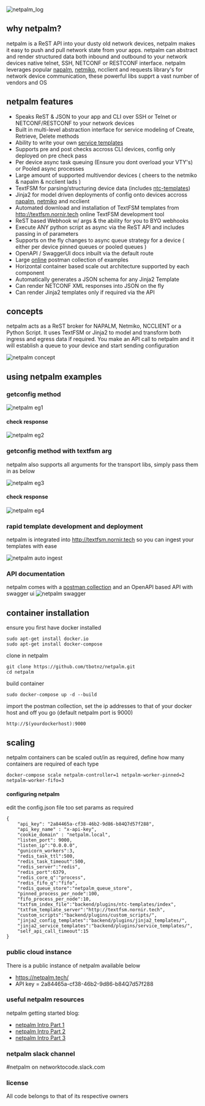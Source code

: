 ![netpalm_log](/images/netpalm.png)

## why netpalm?

netpalm is a ReST API into your dusty old network devices, netpalm makes it easy to push and pull network state from your apps. netpalm can abstract and render structured data both inbound and outbound to your network devices native telnet, SSH, NETCONF or RESTCONF interface.
netpalm leverages popular [napalm](https://github.com/napalm-automation/napalm), [netmiko](https://github.com/ktbyers/netmiko),  ncclient and requests library's for network device communication, these powerful libs supprt a vast number of vendors and OS

## netpalm features

- Speaks ReST & JSON to your app and CLI over SSH or Telnet or NETCONF/RESTCONF to your network devices
- Built in multi-level abstraction interface for service modeling of Create, Retrieve, Delete methods
- Ability to write your own [service templates](https://github.com/tbotnz/netpalm/tree/master/backend/plugins/extensibles/j2_service_templates)
- Supports pre and post checks accross CLI devices, config only deployed on pre check pass 
- Per device async task queuing (Ensure you dont overload your VTY's) or Pooled async processes
- Large amount of supported multivendor devices ( cheers to the netmiko & napalm & ncclient lads )
- TextFSM for parsing/structuring device data (includes [ntc-templates](https://github.com/networktocode/ntc-templates))
- Jinja2 for model driven deployments of config onto devices accross [napalm](https://github.com/napalm-automation/napalm), [netmiko](https://github.com/ktbyers/netmiko) and ncclient
- Automated download and installation of TextFSM templates from http://textfsm.nornir.tech online TextFSM development tool
- ReST based Webhook w/ args & the ability for you to BYO webhooks
- Execute ANY python script as async via the ReST API and includes passing in of parameters
- Supports on the fly changes to async queue strategy for a device ( either per device pinned queues or pooled queues )
- OpenAPI / SwaggerUI docs inbuilt via the default route
- Large [online](https://documenter.getpostman.com/view/2391814/T1DqgwcU?version=latest#33acdbb8-b5cd-4b55-bc67-b15c328d6c20) postman collection of examples
- Horizontal container based scale out architecture supported by each component
- Automatically generates a JSON schema for any Jinja2 Template
- Can render NETCONF XML responses into JSON on the fly
- Can render Jinja2 templates only if required via the API

## concepts

netpalm acts as a ReST broker for NAPALM, Netmiko, NCCLIENT or a Python Script.
It uses TextFSM or Jinja2 to model and transform both ingress and egress data if required.
You make an API call to netpalm and it will establish a queue to your device and start sending configuration

![netpalm concept](/images/arch.png)

## using netpalm examples

### getconfig method

![netpalm eg1](/images/netpalm_eg_1.png)

#### check response

![netpalm eg2](/images/netpalm_eg_2.png)

### getconfig method with textfsm arg

netpalm also supports all arguments for the transport libs, simply pass them in as below

![netpalm eg3](/images/netpalm_eg_3.png)

#### check response

![netpalm eg4](/images/netpalm_eg_4.png)

### rapid template development and deployment

netpalm is integrated into http://textfsm.nornir.tech so you can ingest your templates with ease

![netpalm auto ingest](/images/netpalm_ingest.gif)

### API documentation

netpalm comes with a [postman collection](https://documenter.getpostman.com/view/2391814/T1DqgwcU?version=latest#33acdbb8-b5cd-4b55-bc67-b15c328d6c20) and an OpenAPI based API with swagger ui
![netpalm swagger](/images/oapi.png)

## container installation

ensure you first have docker installed
```
sudo apt-get install docker.io
sudo apt-get install docker-compose
```

clone in netpalm
```
git clone https://github.com/tbotnz/netpalm.git
cd netpalm
```

build container
```
sudo docker-compose up -d --build
```

import the postman collection, set the ip addresses to that of your docker host and off you go (default netpalm port is 9000)
```
http://$(yourdockerhost):9000
```

## scaling
netpalm containers can be scaled out/in as required, define how many containers are required of each type
```
docker-compose scale netpalm-controller=1 netpalm-worker-pinned=2 netpalm-worker-fifo=3
```

#### configuring netpalm

edit the config.json file too set params as required
```
{
    "api_key": "2a84465a-cf38-46b2-9d86-b84Q7d57f288",
    "api_key_name" : "x-api-key",
    "cookie_domain" : "netpalm.local",
    "listen_port": 9000,
    "listen_ip":"0.0.0.0",
    "gunicorn_workers":3,
    "redis_task_ttl":500,
    "redis_task_timeout":500,
    "redis_server":"redis",
    "redis_port":6379,
    "redis_core_q":"process",
    "redis_fifo_q":"fifo",
    "redis_queue_store":"netpalm_queue_store",
    "pinned_process_per_node":100,
    "fifo_process_per_node":10,
    "txtfsm_index_file":"backend/plugins/ntc-templates/index",
    "txtfsm_template_server":"http://textfsm.nornir.tech",
    "custom_scripts":"backend/plugins/custom_scripts/",
    "jinja2_config_templates":"backend/plugins/jinja2_templates/",
    "jinja2_service_templates":"backend/plugins/service_templates/",
    "self_api_call_timeout":15
}
```

### public cloud instance
There is a public instance of netpalm available below 
- https://netpalm.tech/
- API key = 2a84465a-cf38-46b2-9d86-b84Q7d57f288

### useful netpalm resources

netpalm getting started blog:
- [netpalm Intro Part 1](https://blog.wimwauters.com/networkprogrammability/2020-04-14_netpalm_introduction_part1/)
- [netpalm Intro Part 2](https://blog.wimwauters.com/networkprogrammability/2020-04-15_netpalm_introduction_part2/)
- [netpalm Intro Part 3](https://blog.wimwauters.com/networkprogrammability/2020-04-17_netpalm_introduction_part3/)

### netpalm slack channel

#netpalm on networktocode.slack.com

### license

All code belongs to that of its respective owners
